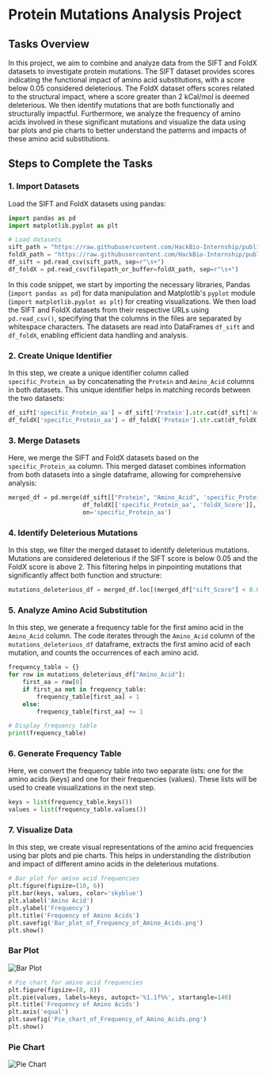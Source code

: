 # Protein Mutations Analysis Project

## Tasks Overview

In this project, we aim to combine and analyze data from the SIFT and FoldX datasets to investigate protein mutations. The SIFT dataset provides scores indicating the functional impact of amino acid substitutions, with a score below 0.05 considered deleterious. The FoldX dataset offers scores related to the structural impact, where a score greater than 2 kCal/mol is deemed deleterious.
We then identify mutations that are both functionally and structurally impactful. Furthermore, we analyze the frequency of amino acids involved in these significant mutations and visualize the data using bar plots and pie charts to better understand the patterns and impacts of these amino acid substitutions.

## Steps to Complete the Tasks

### 1. Import Datasets

Load the SIFT and FoldX datasets using pandas:

```python
import pandas as pd
import matplotlib.pyplot as plt

# Load datasets
sift_path = "https://raw.githubusercontent.com/HackBio-Internship/public_datasets/main/R/datasets/sift.tsv"
foldX_path = "https://raw.githubusercontent.com/HackBio-Internship/public_datasets/main/R/datasets/foldX.tsv"
df_sift = pd.read_csv(sift_path, sep=r"\s+")
df_foldX = pd.read_csv(filepath_or_buffer=foldX_path, sep=r"\s+")
```
In this code snippet, we start by importing the necessary libraries, Pandas (`import pandas as pd`) for data manipulation and Matplotlib's `pyplot` module (`import matplotlib.pyplot as plt`) for creating visualizations. We then load the SIFT and FoldX datasets from their respective URLs using `pd.read_csv()`, specifying that the columns in the files are separated by whitespace characters. The datasets are read into DataFrames `df_sift` and `df_foldX`, enabling efficient data handling and analysis.

### 2. Create Unique Identifier

In this step, we create a unique identifier column called  `specific_Protein_aa` by concatenating the `Protein` and  `Amino_Acid` columns in both datasets. This unique identifier helps in matching records between the two datasets:


```python
df_sift['specific_Protein_aa'] = df_sift['Protein'].str.cat(df_sift['Amino_Acid'], sep='_')
df_foldX['specific_Protein_aa'] = df_foldX['Protein'].str.cat(df_foldX['Amino_Acid'], sep='_')
```

### 3. Merge Datasets

Here, we merge the SIFT and FoldX datasets based on the `specific_Protein_aa` column. This merged dataset combines information from both datasets into a single dataframe, allowing for comprehensive analysis:
```python
merged_df = pd.merge(df_sift[["Protein", "Amino_Acid", 'specific_Protein_aa', 'sift_Score']],
                     df_foldX[['specific_Protein_aa', 'foldX_Score']],
                     on='specific_Protein_aa')
```

### 4. Identify Deleterious Mutations

In this step, we filter the merged dataset to identify deleterious mutations. Mutations are considered deleterious if the SIFT score is below 0.05 and the FoldX score is above 2. This filtering helps in pinpointing mutations that significantly affect both function and structure:

```python
mutations_deleterious_df = merged_df.loc[(merged_df["sift_Score"] < 0.05) & (merged_df["foldX_Score"] > 2)]
```

### 5. Analyze Amino Acid Substitution

In this step, we generate a frequency table for the first amino acid in the `Amino_Acid` column. The code iterates through the `Amino_Acid` column of the `mutations_deleterious_df` dataframe, extracts the first amino acid of each mutation, and counts the occurrences of each amino acid.

```python
frequency_table = {}
for row in mutations_deleterious_df["Amino_Acid"]:
    first_aa = row[0]
    if first_aa not in frequency_table:
        frequency_table[first_aa] = 1
    else:
        frequency_table[first_aa] += 1

# Display frequency table
print(frequency_table)
```

### 6. Generate Frequency Table

Here, we convert the frequency table into two separate lists: one for the amino acids (keys) and one for their frequencies (values). These lists will be used to create visualizations in the next step.

```python
keys = list(frequency_table.keys())
values = list(frequency_table.values())
```

### 7. Visualize Data

In this step, we create visual representations of the amino acid frequencies using bar plots and pie charts. This helps in understanding the distribution and impact of different amino acids in the deleterious mutations.

```python
# Bar plot for amino acid frequencies
plt.figure(figsize=(10, 6))
plt.bar(keys, values, color='skyblue')
plt.xlabel('Amino Acid')
plt.ylabel('Frequency')
plt.title('Frequency of Amino Acids')
plt.savefig('Bar_plot_of_Frequency_of_Amino_Acids.png')
plt.show()
```

### Bar Plot
![Bar Plot](figures/bar_plot.png)

```python
# Pie chart for amino acid frequencies
plt.figure(figsize=(8, 8))
plt.pie(values, labels=keys, autopct='%1.1f%%', startangle=140)
plt.title('Frequency of Amino Acids')
plt.axis('equal')
plt.savefig('Pie_chart_of_Frequency_of_Amino_Acids.png')
plt.show()
```

### Pie Chart
![Pie Chart](figures/pie_chart.png)



